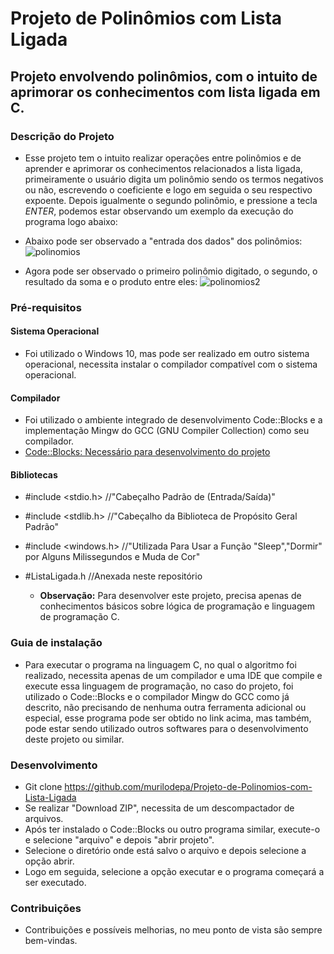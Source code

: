 # Projeto de Polinômios com Lista Ligada

## Projeto envolvendo polinômios, com o intuito de aprimorar os conhecimentos com lista ligada em C.

### Descrição do Projeto
   * Esse projeto tem o intuito realizar operações entre polinômios e de aprender e aprimorar os conhecimentos relacionados a lista ligada, primeiramente o usuário digita um polinômio sendo os termos negativos ou não, escrevendo o coeficiente e logo em seguida o seu respectivo expoente. Depois igualmente o segundo polinômio, e pressione a tecla *ENTER*, podemos estar observando um exemplo da execução do programa logo abaixo:

* Abaixo pode ser observado a "entrada dos dados" dos polinômios:
![polinomios](https://user-images.githubusercontent.com/56207941/66443605-22784c00-ea16-11e9-8cdc-4f75e6ca02bb.PNG)

* Agora pode ser observado o primeiro polinômio digitado, o segundo, o resultado da soma e o produto entre eles:
![polinomios2](https://user-images.githubusercontent.com/56207941/66443674-5a7f8f00-ea16-11e9-89de-8bf04a7e0341.PNG)

 ### Pré-requisitos

#### Sistema Operacional
* Foi utilizado o Windows 10, mas pode ser realizado em outro sistema operacional, necessita instalar o compilador compatível com o sistema operacional.

 #### Compilador
* Foi utilizado o ambiente integrado de desenvolvimento Code::Blocks e a implementação Mingw do GCC (GNU Compiler Collection) como seu compilador.
* <a> [Code::Blocks: Necessário para desenvolvimento do projeto](http://www.codeblocks.org/downloads/26)
  
 #### Bibliotecas
* #include <stdio.h>    //"Cabeçalho Padrão de (Entrada/Saída)"
* #include <stdlib.h>   //"Cabeçalho da Biblioteca de Propósito Geral Padrão"
* #include <windows.h>  //"Utilizada Para Usar a Função "Sleep","Dormir" por Alguns Milissegundos e Muda de Cor"
* #ListaLigada.h //Anexada neste repositório

   * **Observação:** Para desenvolver este projeto, precisa apenas de conhecimentos básicos sobre lógica de programação e linguagem de programação C.

### Guia de instalação
* Para executar o programa na linguagem C, no qual o algoritmo foi realizado, necessita apenas de um compilador e uma IDE que compile e execute essa linguagem de programação, no caso do projeto, foi utilizado o Code::Blocks e o compilador Mingw do GCC como já descrito, não precisando de nenhuma outra ferramenta adicional ou especial, esse programa pode ser obtido no link acima, mas também, pode estar sendo utilizado outros softwares para o desenvolvimento deste projeto ou similar.

### Desenvolvimento
* Git clone https://github.com/murilodepa/Projeto-de-Polinomios-com-Lista-Ligada
* Se realizar "Download ZIP", necessita de um descompactador de arquivos.
* Após ter instalado o Code::Blocks ou outro programa similar, execute-o e selecione "arquivo" e depois "abrir projeto".
* Selecione o diretório onde está salvo o arquivo e depois selecione a opção abrir.
* Logo em seguida, selecione a opção executar e o programa começará a ser executado.

### Contribuições
- Contribuições e possíveis melhorias, no meu ponto de vista são sempre bem-vindas.


